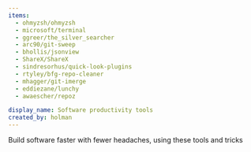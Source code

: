```yaml
---
items:
  - ohmyzsh/ohmyzsh
  - microsoft/terminal
  - ggreer/the_silver_searcher
  - arc90/git-sweep
  - bhollis/jsonview
  - ShareX/ShareX
  - sindresorhus/quick-look-plugins
  - rtyley/bfg-repo-cleaner
  - mhagger/git-imerge
  - eddiezane/lunchy
  - awaescher/repoz

display_name: Software productivity tools
created_by: holman
---
```


Build software faster with fewer headaches, using these tools and tricks
